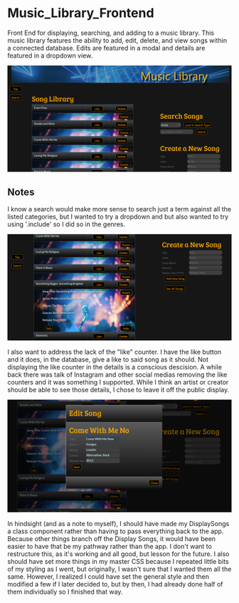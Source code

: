 # Music_Library_Frontend
Front End for displaying, searching, and adding to a music library.  This music library features the ability to add, edit, delete, and view songs within a connected database.  Edits are featured in a modal and details are featured in a dropdown view.  


![Image](/ScreenShots/FullScreen.png)

## Notes

I know a search would make more sense to search just a term against all the listed categories, but I wanted to try a dropdown and but also wanted to try using '.include' so I did so in the genres.  

![Image](/ScreenShots/Details.png)

I also want to address the lack of the "like" counter.  I have the like button and it does, in the database, give a like to said song as it should.  Not displaying the like counter in the details is a conscious descision.  A while back there was talk of Instagram and other social medias removing the like counters and it was something I supported.  While I think an artist or creator should be able to see those details, I chose to leave it off the public display.

![Image](ScreenShots/EditSong.png)

In hindsight (and as a note to myself), I should have made my DisplaySongs a class component rather than having to pass everything back to the app.  Because other things branch off the Display Songs, it would have been easier to have that be my pathway rather than the app.  I don't want to restructure this, as it's working and all good, but lesson for the future.  I also should have set more things in my master CSS because I repeated little bits of my styling as I went, but originally, I wasn't sure that I wanted them all the same.  However, I realized I could have set the general style and then modified a few if I later decided to, but by then, I had already done half of them individually so I finished that way.
